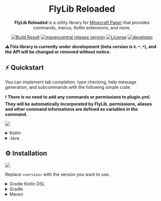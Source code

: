 <h1 align="center">FlyLib Reloaded</h1>

<p align="center"><b>FlyLib Reloaded</b> is a utility library for <a href="https://papermc.io">Minecraft Paper</a> that provides commands, menus, Kotlin extensions, and more.</p>

<div align="center">
    <a href="https://github.com/TeamKun/flylib-reloaded"><img src="https://img.shields.io/github/workflow/status/TeamKun/flylib-reloaded/Build?style=flat-square" alt="Build Result"></a>
    <a href="https://github.com/TeamKun/flylib-reloaded"><img src="https://img.shields.io/maven-central/v/dev.kotx/flylib-reloaded?color=blueviolet&label=version&style=flat-square" alt="mavencentral release version"></a>
    <a href="https://opensource.org/licenses/mit-license.php"><img src="https://img.shields.io/static/v1?label=license&message=MIT&style=flat-square&color=blue" alt="License"></a>
    <a href="https://twitter.com/kotx__"><img src="https://img.shields.io/static/v1?label=developer&message=kotx__&style=flat-square&color=orange" alt="developer"></a>
</div>

⚠️**This library is currently under development (beta version is `0.*.*`), and the API will be changed or removed without notice.**

## ⚡ Quickstart

You can implement tab completion, type checking, help message generation, and subcommands with the following simple code.

❗ **There is no need to add any commands or permissions to plugin.yml. They will be automatically incorporated by FlyLib. permissions, aliases and other command informations are defined as variables in the command.**

[![](https://cdn.kotx.dev/2021-06-14%2023-07-02.gif)]()

<details>
<summary>Kotlin</summary>
<div>

```kotlin
class TestPlugin : JavaPlugin() {
    override fun onEnable() {
        flyLib {
            command {
                defaultConfiguration {
                    permission(Permission.OP)
                }

                register(PrintNumberCommand)
                register(TabCompleteCommand)
                register(ParentCommand)
            }
        }
    }
}

object PrintNumberCommand : Command("printnumber") {
    override val usages: MutableList<Usage> = mutableListOf(
        Usage(
            arrayOf(Argument.Integer("number", min = 0, max = 10))
        ) {
            sendMessage("You sent ${args.first()}!")
        }
    )
}

object TabCompleteCommand : Command("tabcomplete") {
    override val usages: MutableList<Usage> = mutableListOf(
        Usage(
            arrayOf(
                Argument.Selection("mode", "active", "inactive"),
                Argument.Player("target"),
                Argument.Position("position")
            )
        )
    )
}

object ParentCommand : Command("parent") {
    override val children: MutableList<Command> = mutableListOf(ChildrenCommand)

    object ChildrenCommand : Command("children") {
        override fun CommandContext.execute() {
            sendMessage("You executed children command!")
        }
    }
}
```
</div>
</details>

<details>
<summary>Java</summary>
<div>

```java
class TestPlugin extends JavaPlugin {
    @Override
    public void onEnable() {
        FlyLib.inject(this, flyLib -> flyLib.command(command -> {
            command.defaultConfiguration(defaultConfiguration -> {
                defaultConfiguration.permission(Permission.OP);
            });

            command.register(new PrintNumberCommand());
            command.register(new TabCompleteCommand());
            command.register(new ParentCommand());
        }));
    }
}

class PrintNumberCommand extends Command {
    public PrintNumberCommand() {
        super("printnumber");
        addUsage(usage -> {
            usage.intArgument("number", 0, 10);
            usage.executes(context -> {
                context.sendMessage("You sent " + context.getArgs()[0] + "!");
            });
        });
    }
}

class TabCompleteCommand extends Command {
    public TabCompleteCommand() {
        super("tabcomplete");
        addUsage(usage -> {
            usage.selectionArgument("mode", "active", "inactive");
            usage.playerArgument("target");
            usage.positionArgument("position");
        });
    }
}

class ParentCommand extends Command {
    public ParentCommand() {
        super("parent");
        addChild(new ChildrenCommand());
    }

    static class ChildrenCommand extends Command {
        public ChildrenCommand() {
            super("children");
        }
    }
}
```
</div>
</details>

## ⚙️ Installation

[![](https://img.shields.io/maven-central/v/dev.kotx/flylib-reloaded?color=blueviolet&label=version&style=flat-square)](https://github.com/TeamKun/flylib-reloaded)

Replace `<version>` with the version you want to use.

<details>
<summary>Gradle Kotlin DSL</summary>
<div>

Please add the following configs to your `build.gradle.kts`.  
Use the `shadowJar` task when building plugins (generating jars to put in plugins/).

```kotlin
plugins {
    id("com.github.johnrengelman.shadow") version "6.0.0"
}
```
```kotlin
dependencies {
    implementation("dev.kotx:flylib-reloaded:<version>")
}
```

The following code is a configuration of shadowJar that combines all dependencies into one jar.  
It relocates all classes under the project's groupId to avoid conflicts that can occur when multiple plugins using different versions of flylib are deployed to the server.  

By setting the following, the contents of the jar file will look like this  
[![](https://cdn.kotx.dev/idea64_2021-06-14%2022-38-27.png)]()

```kotlin
import com.github.jengelman.gradle.plugins.shadow.tasks.ConfigureShadowRelocation

<..some gradle configurations..>

val relocateShadow by tasks.registering(ConfigureShadowRelocation::class) {
    target = tasks.shadowJar.get()
    prefix = project.group.toString()
}

tasks.shadowJar {
    dependsOn(relocateShadow)
}
```

</div>
</details>

<details>
<summary>Gradle</summary>
<div>

```groovy
plugins {
    id "com.github.johnrengelman.shadow" version "6.0.0"
}
```
```groovy
dependencies {
    implementation "dev.kotx:flylib-reloaded:<version>"
}
```

The following code is a configuration of shadowJar that combines all dependencies into one jar.  
It relocates all classes under the project's groupId to avoid conflicts that can occur when multiple plugins using different versions of flylib are deployed to the server.

By setting the following, the contents of the jar file will look like this  
[![](https://cdn.kotx.dev/idea64_2021-06-14%2022-38-27.png)]()

```groovy
import com.github.jengelman.gradle.plugins.shadow.tasks.ConfigureShadowRelocation

<..some gradle configurations..>

task relocateShadow(type: ConfigureShadowRelocation) {
    target = tasks.shadowJar
    prefix = project.group
}

tasks.shadowJar.dependsOn tasks.relocateShadow
```

</div>
</details>

<details>
<summary>Maven</summary>
<div>

wait...!

</div>
</details>
